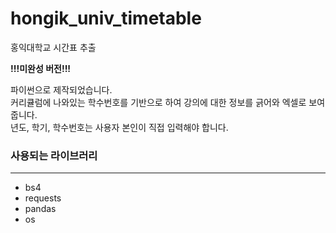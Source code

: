# hongik_univ_timetable
홍익대학교 시간표 추출
  
**!!!미완성 버전!!!**
  
파이썬으로 제작되었습니다.  
커리큘럼에 나와있는 학수번호를 기반으로 하여 강의에 대한 정보를 긁어와 엑셀로 보여줍니다.  
년도, 학기, 학수번호는 사용자 본인이 직접 입력해야 합니다.  
### 사용되는 라이브러리
---------
- bs4
- requests
- pandas
- os


